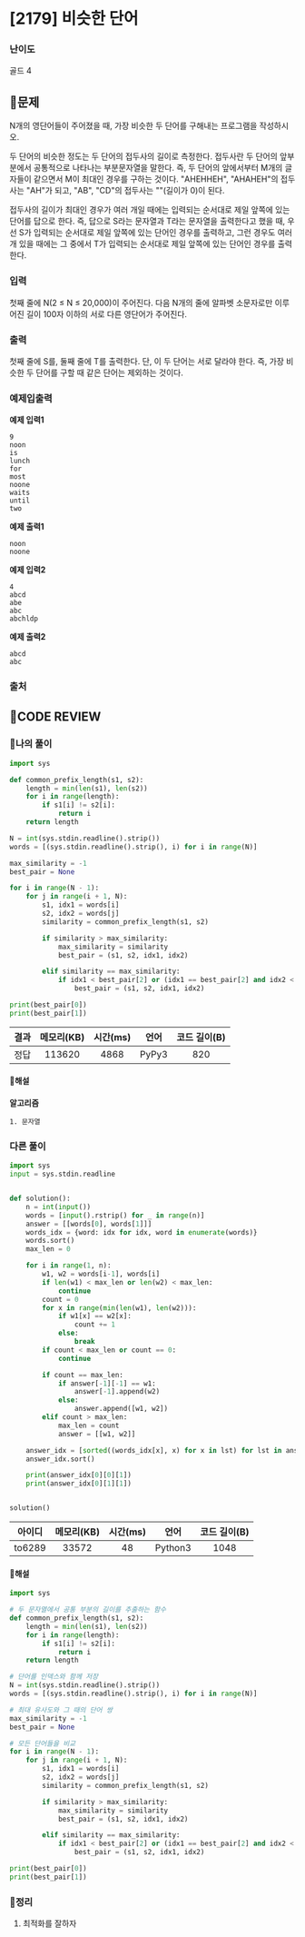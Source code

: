# [2179] 비슷한 단어

### **난이도**
골드 4
## **📝문제**
N개의 영단어들이 주어졌을 때, 가장 비슷한 두 단어를 구해내는 프로그램을 작성하시오.

두 단어의 비슷한 정도는 두 단어의 접두사의 길이로 측정한다. 접두사란 두 단어의 앞부분에서 공통적으로 나타나는 부분문자열을 말한다. 즉, 두 단어의 앞에서부터 M개의 글자들이 같으면서 M이 최대인 경우를 구하는 것이다. "AHEHHEH", "AHAHEH"의 접두사는 "AH"가 되고, "AB", "CD"의 접두사는 ""(길이가 0)이 된다.

접두사의 길이가 최대인 경우가 여러 개일 때에는 입력되는 순서대로 제일 앞쪽에 있는 단어를 답으로 한다. 즉, 답으로 S라는 문자열과 T라는 문자열을 출력한다고 했을 때, 우선 S가 입력되는 순서대로 제일 앞쪽에 있는 단어인 경우를 출력하고, 그런 경우도 여러 개 있을 때에는 그 중에서 T가 입력되는 순서대로 제일 앞쪽에 있는 단어인 경우를 출력한다.
### **입력**
첫째 줄에 N(2 ≤ N ≤ 20,000)이 주어진다. 다음 N개의 줄에 알파벳 소문자로만 이루어진 길이 100자 이하의 서로 다른 영단어가 주어진다.
### **출력**
첫째 줄에 S를, 둘째 줄에 T를 출력한다. 단, 이 두 단어는 서로 달라야 한다. 즉, 가장 비슷한 두 단어를 구할 때 같은 단어는 제외하는 것이다.
### **예제입출력**

**예제 입력1**

```
9
noon
is
lunch
for
most
noone
waits
until
two
```

**예제 출력1**

```
noon
noone
```

**예제 입력2**

```
4
abcd
abe
abc
abchldp
```

**예제 출력2**

```
abcd
abc
```
### **출처**

## **🧐CODE REVIEW**

### **🧾나의 풀이**

```python
import sys

def common_prefix_length(s1, s2):
    length = min(len(s1), len(s2))
    for i in range(length):
        if s1[i] != s2[i]:
            return i
    return length

N = int(sys.stdin.readline().strip())
words = [(sys.stdin.readline().strip(), i) for i in range(N)]

max_similarity = -1
best_pair = None

for i in range(N - 1):
    for j in range(i + 1, N):
        s1, idx1 = words[i]
        s2, idx2 = words[j]
        similarity = common_prefix_length(s1, s2)

        if similarity > max_similarity:
            max_similarity = similarity
            best_pair = (s1, s2, idx1, idx2)

        elif similarity == max_similarity:
            if idx1 < best_pair[2] or (idx1 == best_pair[2] and idx2 < best_pair[3]):
                best_pair = (s1, s2, idx1, idx2)

print(best_pair[0])
print(best_pair[1])
```

결과	| 메모리(KB) |	시간(ms) |	언어 |	코드 길이(B)
:----:|:-----:|:-----:|:-----:|:--------:
정답|113620|4868|PyPy3|820
#### **📝해설**

**알고리즘**
```
1. 문자열
```

### **다른 풀이**

```python
import sys
input = sys.stdin.readline


def solution():
    n = int(input())
    words = [input().rstrip() for _ in range(n)]
    answer = [[words[0], words[1]]]
    words_idx = {word: idx for idx, word in enumerate(words)}
    words.sort()
    max_len = 0

    for i in range(1, n):
        w1, w2 = words[i-1], words[i]
        if len(w1) < max_len or len(w2) < max_len:
            continue
        count = 0
        for x in range(min(len(w1), len(w2))):
            if w1[x] == w2[x]:
                count += 1
            else:
                break
        if count < max_len or count == 0:
            continue

        if count == max_len:
            if answer[-1][-1] == w1:
                answer[-1].append(w2)
            else:
                answer.append([w1, w2])
        elif count > max_len:
            max_len = count
            answer = [[w1, w2]]

    answer_idx = [sorted((words_idx[x], x) for x in lst) for lst in answer]
    answer_idx.sort()

    print(answer_idx[0][0][1])
    print(answer_idx[0][1][1])


solution()
```

아이디 | 메모리(KB) |	시간(ms) |	언어 |	코드 길이(B) 
:-----:|:-----:|:-----:|:----:|:--------:
to6289|33572|48|Python3|1048
#### **📝해설**

```python
import sys

# 두 문자열에서 공통 부분의 길이를 추출하는 함수
def common_prefix_length(s1, s2):
    length = min(len(s1), len(s2))
    for i in range(length):
        if s1[i] != s2[i]:
            return i
    return length

# 단어를 인덱스와 함께 저장
N = int(sys.stdin.readline().strip())
words = [(sys.stdin.readline().strip(), i) for i in range(N)]

# 최대 유사도와 그 때의 단어 쌍
max_similarity = -1
best_pair = None

# 모든 단어들을 비교
for i in range(N - 1):
    for j in range(i + 1, N):
        s1, idx1 = words[i]
        s2, idx2 = words[j]
        similarity = common_prefix_length(s1, s2)

        if similarity > max_similarity:
            max_similarity = similarity
            best_pair = (s1, s2, idx1, idx2)

        elif similarity == max_similarity:
            if idx1 < best_pair[2] or (idx1 == best_pair[2] and idx2 < best_pair[3]):
                best_pair = (s1, s2, idx1, idx2)

print(best_pair[0])
print(best_pair[1])
```

### **🔖정리**

1. 최적화를 잘하자